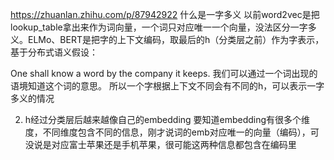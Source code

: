 

<!--
 * @version:
 * @Author:  StevenJokess https://github.com/StevenJokess
 * @Date: 2020-10-07 22:15:37
 * @LastEditors:  StevenJokess https://github.com/StevenJokess
 * @LastEditTime: 2020-10-08 00:43:58
 * @Description:
 * @TODO::
 * @Reference:
-->

https://zhuanlan.zhihu.com/p/87942922
什么是一字多义
以前word2vec是把lookup_table拿出来作为词向量，一个词只对应唯一一个向量，没法区分一字多义。ELMo、BERT是把字的上下文编码，取最后的h（分类层之前）作为字表示，基于分布式语义假设：

One shall know a word by the company it keeps. 我们可以通过一个词出现的语境知道这个词的意思。
所以一个字根据上下文不同会有不同的h，可以表示一字多义的情况

2. h经过分类层后越来越像自己的embedding
要知道embedding有很多个维度，不同维度包含不同的信息，刚才说词的emb对应唯一的向量（编码），可没说是对应富士苹果还是手机苹果，很可能这两种信息都包含在编码里
